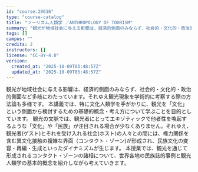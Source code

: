 ```yaml
---
id: "course:20616"
type: "course-catalog"
title: "ツーリズム人類学 ／ANTHROPOLOGY OF TOURISM"
summary: "観光が地域社会に与える影響は、経済的側面のみならず、社会的・文化的・政治的側面など多岐にわたっています。それゆえ観光現象を学術的に考察する際の方法論も多様です。 本講義では、特に文化人類学を手がかりに、観光を「文化」という側面から検討するた…"
tags: []
campus: ""
credits: 2
instructors: []
license: "CC-BY-4.0"
version:
  created_at: "2025-10-09T03:48:57Z"
  updated_at: "2025-10-09T03:48:57Z"
---
```

観光が地域社会に与える影響は、経済的側面のみならず、社会的・文化的・政治的側面など多岐にわたっています。それゆえ観光現象を学術的に考察する際の方法論も多様です。 本講義では、特に文化人類学を手がかりに、観光を「文化」という側面から検討するための基礎的概念・考え方について学ぶことを目的としています。 観光の文脈では、観光者にとってエキゾティックで他者性を喚起するような「文化」や「民族」が注目される場合が少なくありません。それゆえ、観光者(ゲスト)とそれを受け入れる社会(ホスト)の人々との間には、権力関係を含む異文化接触の複雑な界面（コンタクト・ゾーン)が形成され、民族文化の変容・再編・生成といったダイナミズムが生じます。 本授業では、観光を通じて形成されるコンタクト・ゾーンの諸相について、世界各地の民族誌的事例と観光人類学の基本的概念を紹介しながら考えていきます。
